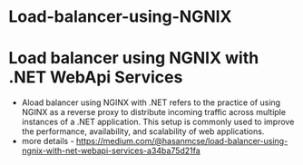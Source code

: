 # Load-balancer-using-NGNIX
 # Load balancer using NGNIX with .NET WebApi Services
 - Aload balancer using NGINX with .NET refers to the practice of using NGINX as a reverse proxy to distribute incoming traffic across multiple instances of a .NET application. This setup is commonly used to improve the performance, availability, and scalability of web applications.
 - more details - https://medium.com/@hasanmcse/load-balancer-using-ngnix-with-net-webapi-services-a34ba75d21fa
 
